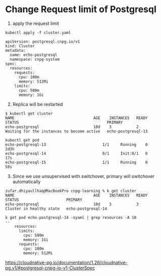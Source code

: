 # Change Request limit of Postgresql

1. apply the request limit
```
kubectl apply -f cluster.yaml

apiVersion: postgresql.cnpg.io/v1
kind: Cluster
metadata:
  name: echo-postgresql
  namespace: cnpg-system
spec:
  resources:
    requests:
      cpu: 100m
      memory: 512Mi
    limits:
      cpu: 500m
      memory: 1Gi
```
2. Replica will be restarted
```
$ kubectl get cluster
NAME                                   AGE    INSTANCES   READY   STATUS                                       PRIMARY
echo-postgresql                        10d    3           2       Waiting for the instances to become active   echo-postgresql-13

kubectl get pod
echo-postgresql-13                         1/1     Running    0          2d3h
echo-postgresql-14                         0/1     Init:0/1   0          17s
echo-postgresql-15                         1/1     Running    0          58s
```
3. Since we use unsupervised with switchover, primary will switchover automatically
```
zufar.dhiyaullhaq@MacBookPro cnpg-learning % k get cluster                                                                                            
NAME                                   AGE    INSTANCES   READY   STATUS                     PRIMARY
echo-postgresql                        10d    3           3       Cluster in healthy state   echo-postgresql-14

k get pod echo-postgresql-14 -oyaml | grep resources -A 10
--
    resources:
      limits:
        cpu: 500m
        memory: 1Gi
      requests:
        cpu: 100m
        memory: 512Mi
```

https://cloudnative-pg.io/documentation/1.26/cloudnative-pg.v1/#postgresql-cnpg-io-v1-ClusterSpec